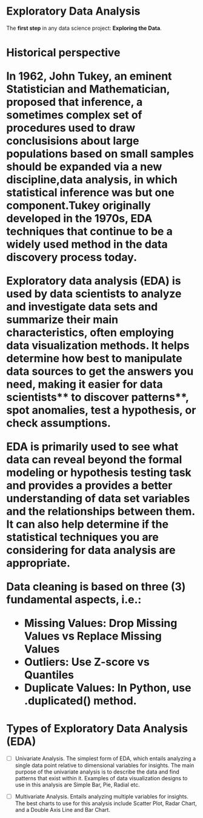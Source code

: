 # Exploratory Data Analysis

The **first step** in any data science project: **Exploring the Data**.

</div>
<h1> Historical perspective</h>
</div>

In 1962, John Tukey, an eminent Statistician and Mathematician, proposed that inference, a sometimes complex set of procedures used to draw conclusisions about large populations based on small samples should be expanded via a new discipline,**data analysis**, in which statistical inference was but one component.Tukey originally developed in the 1970s, EDA techniques that continue to be a widely used method in the data discovery process today.
 
Exploratory data analysis (EDA) is used by data scientists to analyze and investigate data sets and summarize their main characteristics, often employing data visualization methods. It helps determine **how best to manipulate data sources to get the answers you need**, **making it easier** for data scientists** to discover patterns**, **spot anomalies**, **test a hypothesis**, or **check assumptions**.

EDA is primarily used to see what data can reveal beyond the formal modeling or hypothesis testing task and provides a provides a better understanding of data set variables and the relationships between them. It can also help determine if the statistical techniques you are considering for data analysis are appropriate.

**Data cleaning is based on three (3) fundamental aspects**, i.e.:
- Missing Values: Drop Missing Values vs Replace Missing Values
- Outliers: Use Z-score vs Quantiles
- Duplicate Values: In Python, use .duplicated() method.

# Types of Exploratory Data Analysis (EDA)
   - [ ] Univariate Analysis.
       The simplest form of EDA, which entails analyzing a single data point relative to dimensional variables for insights. 
       The main purpose of the univariate analysis is to describe the data and find patterns that exist within it.
       Examples of data visualization designs to use in this analysis are Simple Bar, Pie, Radial etc. 
   - [ ] Multivariate Analysis.
         Entails analyzing multiple variables for insights. The best charts to use for this analysis include Scatter Plot, Radar Chart, and a Double Axis Line and Bar Chart.


